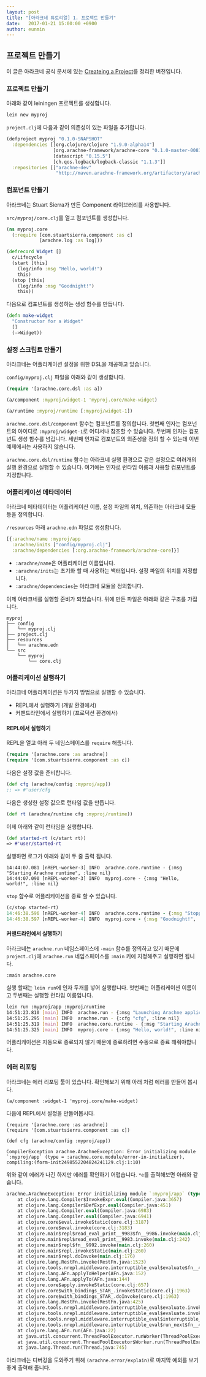 ```yaml
---
layout: post
title: "[아라크네 튜토리얼] 1. 프로젝트 만들기"
date:   2017-01-21 15:00:00 +0900
author: eunmin
---
```


## 프로젝트 만들기

이 글은 아라크네 공식 문서에 있는 [Createing a Project](http://docs.arachne-framework.org/tutorials/creating-a-project/)를 정리한 버전입니다.

### 프로젝트 만들기

아래와 같이 leiningen 프로젝트를 생성합니다.

```bash
lein new myproj
```

`project.clj`에 다음과 같이 의존성이 있는 파일을 추가합니다.

```clojure
(defproject myproj "0.1.0-SNAPSHOT"
  :dependencies [[org.clojure/clojure "1.9.0-alpha14"]
                 [org.arachne-framework/arachne-core "0.1.0-master-0081-0ab2073"]
                 [datascript "0.15.5"]
                 [ch.qos.logback/logback-classic "1.1.3"]]
  :repositories [["arachne-dev"
                  "http://maven.arachne-framework.org/artifactory/arachne-dev"]])
```

### 컴포넌트 만들기

아라크네는 Stuart Sierra가 만든 Component 라이브러리를 사용합니다.

`src/myproj/core.clj`를 열고 컴포넌트를 생성합니다.

```clojure
(ns myproj.core
  (:require [com.stuartsierra.component :as c]
            [arachne.log :as log]))

(defrecord Widget []
  c/Lifecycle
  (start [this]
    (log/info :msg "Hello, world!")
    this)
  (stop [this]
    (log/info :msg "Goodnight!")
    this))
```

다음으로 컴포넌트를 생성하는 생성 함수를 만듭니다.

```clojure
(defn make-widget
  "Constructor for a Widget"
  []
  (->Widget))
```

### 설정 스크립트 만들기

아라크네는 어플리케이션 설정을 위한 DSL을 제공하고 있습니다.

`config/myproj.clj` 파일을 아래와 같이 생성합니다.

```clojure
(require '[arachne.core.dsl :as a])

(a/component :myproj/widget-1 'myproj.core/make-widget)

(a/runtime :myproj/runtime [:myproj/widget-1])
```

`arachne.core.dsl/component` 함수는 컴포넌트를 정의합니다. 첫번째 인자는 컴포넌트의 아이디로 `:myproj/widget-1`로 어디서나 참조할 수 있습니다. 두번째 인자는 컴포넌트 생성 함수를 넘깁니다.
세번째 인자로 컴포넌트의 의존성을 정의 할 수 있는데 이번 예제에서는 사용하지 않습니다.

`arachne.core.dsl/runtime` 함수는 아라크네 실행 환경으로 같은 설정으로 여러개의 실행 환경으로
실행할 수 있습니다. 여기에는 인자로 런타임 이름과 사용할 컴포넌트를 지정합니다.

### 어플리케이션 메타데이터

아라크네 메타데이터는 어플리케이션 이름, 설정 파일의 위치, 의존하는 아라크네 모듈등을 정의합니다.

`/resources` 아래 `arachne.edn` 파일로 생성합니다.

```clojure
[{:arachne/name :myproj/app
  :arachne/inits ["config/myproj.clj"]
  :arachne/dependencies [:org.arachne-framework/arachne-core]}]
```

- `:arachne/name`은 어플리케이션 이름입니다.
- `:arachne/inits`는 초기화 할 때 사용하는 백터입니다. 설정 파일의 위치를 지정합니다.
- `:arachne/dependencies`는 아라크네 모듈을 정의합니다.

이제 아라크네를 실행할 준비가 되었습니다. 위에 만든 파일은 아래와 같은 구조를 가집니다.

```
myproj
├── config
│   └── myproj.clj
├── project.clj
├── resources
│   └── arachne.edn
└── src
    └── myproj
        └── core.clj
```

### 어플리케이션 실행하기

아라크네 어플리케이션은 두가지 방법으로 실행할 수 있습니다.

- REPL에서 실행하기 (개발 환경에서)
- 커맨드라인에서 실행하기 (프로덕션 환경에서)

#### REPL에서 실행하기

REPL을 열고 아래 두 네임스페이스를 `require` 해줍니다.

```clojure
(require '[arachne.core :as arachne])
(require '[com.stuartsierra.component :as c])
```

다음은 설정 값을 준비합니다.

```clojure
(def cfg (arachne/config :myproj/app))
;; => #'user/cfg
```

다음은 생성한 설정 값으로 런타임 값을 만듭니다.

```clojure
(def rt (arachne/runtime cfg :myproj/runtime))
```

이제 아래와 같이 런타임을 실행합니다.

```clojure
(def started-rt (c/start rt))
=> #'user/started-rt
```

실행하면 로그가 아래와 같이 두 줄 출력 됩니다.

```
14:44:07.081 [nREPL-worker-3] INFO  arachne.core.runtime - {:msg "Starting Arachne runtime", :line nil}
14:44:07.090 [nREPL-worker-3] INFO  myproj.core - {:msg "Hello, world!", :line nil}
```

`stop` 함수로 어플리케이션을 종료 할 수 있습니다.

```clojure
(c/stop started-rt)
14:46:38.596 [nREPL-worker-4] INFO  arachne.core.runtime - {:msg "Stopping Arachne runtime", :line nil}
14:46:38.597 [nREPL-worker-4] INFO  myproj.core - {:msg "Goodnight!", :line nil}
```

#### 커맨드라인에서 실행하기

아라크네는 `arachne.run` 네임스페이스에 `-main` 함수를 정의하고 있기 때문에 `project.clj`에
`arachne.run` 네임스페이스를 `:main` 키에 지정해주고 실행하면 됩니다.

```
:main arachne.core
```

실행 할때는 `lein run`에 인자 두개를 넣어 실행합니다. 첫번째는 어플리케이션 이름이고 두번째는 실행할 런타임 이름입니다.

```bash
lein run :myproj/app :myproj/runtime
14:51:23.810 [main] INFO  arachne.run - {:msg "Launching Arachne application", :name ":myproj/app", :runtime ":myproj/runtime", :line nil}
14:51:25.295 [main] INFO  arachne.run - {:cfg "cfg", :line nil}
14:51:25.319 [main] INFO  arachne.core.runtime - {:msg "Starting Arachne runtime", :line nil}
14:51:25.325 [main] INFO  myproj.core - {:msg "Hello, world!", :line nil}
```

어플리케이션은 자동으로 종료되지 않기 때문에 종료하려면 수동으로 종료 해줘야합니다.

### 에러 리포팅

아라크네는 에러 리포팅 툴이 있습니다. 확인해보기 위해 아래 처럼 에러를 만들어 봅시다.

```
(a/component :widget-1 'myproj.core/make-widget)
```

다음에 REPL에서 설정을 만들어봅시다.

```
(require '[arachne.core :as arachne])
(require '[com.stuartsierra.component :as c])

(def cfg (arachne/config :myproj/app))

CompilerException arachne.ArachneException: Error initializing module `:myproj/app` (type = :arachne.core.module/error-in-initializer), compiling:(form-init2498552204824241129.clj:1:10)
```

위와 같이 에러가 나긴 하지만 에러를 확인하기 어렵습니다. `*e`를 출력해보면 아래와 같습니다.

```clojure
arachne.ArachneException: Error initializing module `:myproj/app` (type = :arachne.core.module/error-in-initializer), compiling:(form-init2498552204824241129.clj:1:10)
	at clojure.lang.Compiler$InvokeExpr.eval(Compiler.java:3657)
	at clojure.lang.Compiler$DefExpr.eval(Compiler.java:451)
	at clojure.lang.Compiler.eval(Compiler.java:6983)
	at clojure.lang.Compiler.eval(Compiler.java:6941)
	at clojure.core$eval.invokeStatic(core.clj:3187)
	at clojure.core$eval.invoke(core.clj:3183)
	at clojure.main$repl$read_eval_print__9983$fn__9986.invoke(main.clj:242)
	at clojure.main$repl$read_eval_print__9983.invoke(main.clj:242)
	at clojure.main$repl$fn__9992.invoke(main.clj:260)
	at clojure.main$repl.invokeStatic(main.clj:260)
	at clojure.main$repl.doInvoke(main.clj:176)
	at clojure.lang.RestFn.invoke(RestFn.java:1523)
	at clojure.tools.nrepl.middleware.interruptible_eval$evaluate$fn__4650.invoke(interruptible_eval.clj:87)
	at clojure.lang.AFn.applyToHelper(AFn.java:152)
	at clojure.lang.AFn.applyTo(AFn.java:144)
	at clojure.core$apply.invokeStatic(core.clj:657)
	at clojure.core$with_bindings_STAR_.invokeStatic(core.clj:1963)
	at clojure.core$with_bindings_STAR_.doInvoke(core.clj:1963)
	at clojure.lang.RestFn.invoke(RestFn.java:425)
	at clojure.tools.nrepl.middleware.interruptible_eval$evaluate.invokeStatic(interruptible_eval.clj:85)
	at clojure.tools.nrepl.middleware.interruptible_eval$evaluate.invoke(interruptible_eval.clj:55)
	at clojure.tools.nrepl.middleware.interruptible_eval$interruptible_eval$fn__4695$fn__4698.invoke(interruptible_eval.clj:222)
	at clojure.tools.nrepl.middleware.interruptible_eval$run_next$fn__4690.invoke(interruptible_eval.clj:190)
	at clojure.lang.AFn.run(AFn.java:22)
	at java.util.concurrent.ThreadPoolExecutor.runWorker(ThreadPoolExecutor.java:1142)
	at java.util.concurrent.ThreadPoolExecutor$Worker.run(ThreadPoolExecutor.java:617)
	at java.lang.Thread.run(Thread.java:745)
```

아라크네는 디버깅을 도와주기 위해 `(arachne.error/explain)`로 마지막 예외를 보기 좋게 출력해 줍니다.
